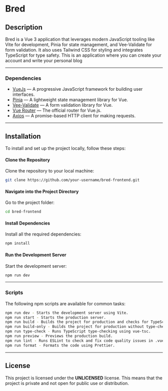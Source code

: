 # Bred

## Description

Bred is a Vue 3 application that leverages modern JavaScript tooling like Vite for development, Pinia for state management, and Vee-Validate for form validation. It also uses Tailwind CSS for styling and integrates TypeScript for type safety.
This is an application where you can create your account and write your personal blog

---

### Dependencies

- [VueJs](https://vuejs.org/) — A progressive JavaScript framework for building user interfaces.
- [Pinia](https://pinia.vuejs.org/) — A lightweight state management library for Vue.
- [Vee-Validate](https://vee-validate.logaretm.com/v4/) — A form validation library for Vue.
- [Vue Router](https://router.vuejs.org/) — The official router for Vue.js.
- [Axios](https://axios-http.com/) — A promise-based HTTP client for making requests.

---

## Installation

To install and set up the project locally, follow these steps:

#### Clone the Repository

Clone the repository to your local machine:

```bash
git clone https://github.com/your-username/bred-frontend.git
```

#### Navigate into the Project Directory

Go to the project folder:

```bash
cd bred-frontend
```

#### Install Dependencies

Install all the required dependencies:

```bash
npm install
```

#### Run the Development Server

Start the development server:

```bash
npm run dev
```

---

### Scripts

The following npm scripts are available for common tasks:

```bash
npm run dev - Starts the development server using Vite.
npm run start - Starts the production server.
npm run build - Builds the project for production and checks for TypeScript errors.
npm run build-only - Builds the project for production without type-checking.
npm run type-check - Runs TypeScript type-checking using vue-tsc.
npm run preview - Previews the production build.
npm run lint - Runs ESLint to check and fix code quality issues in .vue, .js, .ts, and other supported files.
npm run format - Formats the code using Prettier.
```

---

## License

This project is licensed under the **UNLICENSED** license. This means that the
project is private and not open for public use or distribution.
